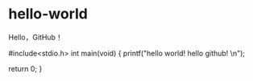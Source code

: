 # hello-world
Hello，GitHub！

#include<stdio.h>
int main(void)
{
  printf("hello world!  hello github! \n");
  
  return 0;
}

